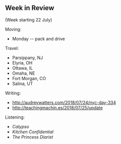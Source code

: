 ## Week in Review

(Week starting 22 July)

Moving:
* Monday -- pack and drive

Travel:
* Parsippany, NJ
* Elyria, OH
* Ottawa, IL
* Omaha, NE
* Fort Morgan, CO
* Salina, UT

Writing:
* http://audreywatters.com/2018/07/24/nyc-day-334
* http://teachingmachin.es/2018/07/25/update

Listening:
* *Calypso*
* *Kitchen Confidential*
* *The Princess Diarist*
